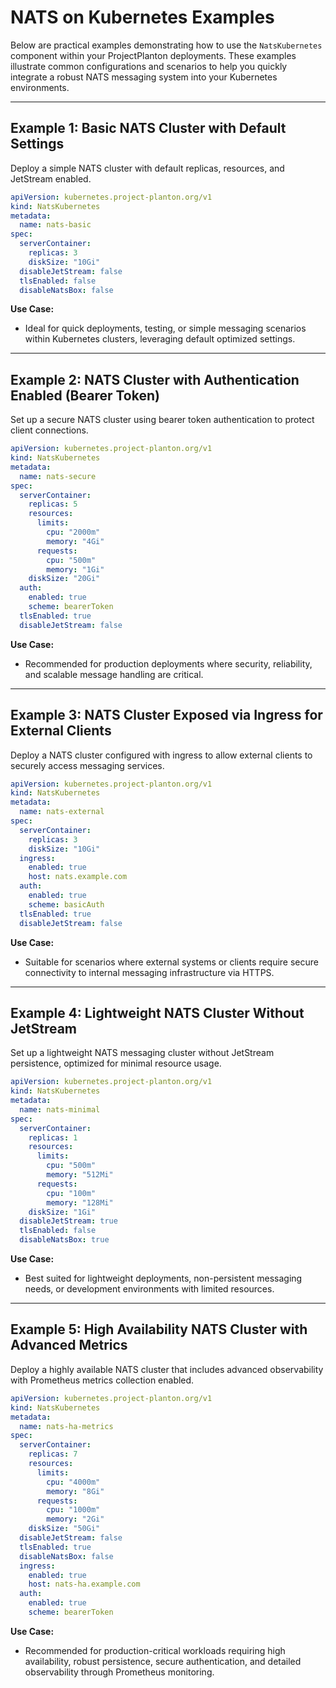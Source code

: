 # NATS on Kubernetes Examples

Below are practical examples demonstrating how to use the `NatsKubernetes` component within your ProjectPlanton
deployments. These examples illustrate common configurations and scenarios to help you quickly integrate a robust NATS
messaging system into your Kubernetes environments.

---

## Example 1: Basic NATS Cluster with Default Settings

Deploy a simple NATS cluster with default replicas, resources, and JetStream enabled.

```yaml
apiVersion: kubernetes.project-planton.org/v1
kind: NatsKubernetes
metadata:
  name: nats-basic
spec:
  serverContainer:
    replicas: 3
    diskSize: "10Gi"
  disableJetStream: false
  tlsEnabled: false
  disableNatsBox: false
```

**Use Case:**

* Ideal for quick deployments, testing, or simple messaging scenarios within Kubernetes clusters, leveraging default
  optimized settings.

---

## Example 2: NATS Cluster with Authentication Enabled (Bearer Token)

Set up a secure NATS cluster using bearer token authentication to protect client connections.

```yaml
apiVersion: kubernetes.project-planton.org/v1
kind: NatsKubernetes
metadata:
  name: nats-secure
spec:
  serverContainer:
    replicas: 5
    resources:
      limits:
        cpu: "2000m"
        memory: "4Gi"
      requests:
        cpu: "500m"
        memory: "1Gi"
    diskSize: "20Gi"
  auth:
    enabled: true
    scheme: bearerToken
  tlsEnabled: true
  disableJetStream: false
```

**Use Case:**

* Recommended for production deployments where security, reliability, and scalable message handling are critical.

---

## Example 3: NATS Cluster Exposed via Ingress for External Clients

Deploy a NATS cluster configured with ingress to allow external clients to securely access messaging services.

```yaml
apiVersion: kubernetes.project-planton.org/v1
kind: NatsKubernetes
metadata:
  name: nats-external
spec:
  serverContainer:
    replicas: 3
    diskSize: "10Gi"
  ingress:
    enabled: true
    host: nats.example.com
  auth:
    enabled: true
    scheme: basicAuth
  tlsEnabled: true
  disableJetStream: false
```

**Use Case:**

* Suitable for scenarios where external systems or clients require secure connectivity to internal messaging
  infrastructure via HTTPS.

---

## Example 4: Lightweight NATS Cluster Without JetStream

Set up a lightweight NATS messaging cluster without JetStream persistence, optimized for minimal resource usage.

```yaml
apiVersion: kubernetes.project-planton.org/v1
kind: NatsKubernetes
metadata:
  name: nats-minimal
spec:
  serverContainer:
    replicas: 1
    resources:
      limits:
        cpu: "500m"
        memory: "512Mi"
      requests:
        cpu: "100m"
        memory: "128Mi"
    diskSize: "1Gi"
  disableJetStream: true
  tlsEnabled: false
  disableNatsBox: true
```

**Use Case:**

* Best suited for lightweight deployments, non-persistent messaging needs, or development environments with limited
  resources.

---

## Example 5: High Availability NATS Cluster with Advanced Metrics

Deploy a highly available NATS cluster that includes advanced observability with Prometheus metrics collection enabled.

```yaml
apiVersion: kubernetes.project-planton.org/v1
kind: NatsKubernetes
metadata:
  name: nats-ha-metrics
spec:
  serverContainer:
    replicas: 7
    resources:
      limits:
        cpu: "4000m"
        memory: "8Gi"
      requests:
        cpu: "1000m"
        memory: "2Gi"
    diskSize: "50Gi"
  disableJetStream: false
  tlsEnabled: true
  disableNatsBox: false
  ingress:
    enabled: true
    host: nats-ha.example.com
  auth:
    enabled: true
    scheme: bearerToken
```

**Use Case:**

* Recommended for production-critical workloads requiring high availability, robust persistence, secure authentication,
  and detailed observability through Prometheus monitoring.
